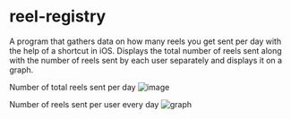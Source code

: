 # reel-registry
A program that gathers data on how many reels you get sent per day with the help of a shortcut in iOS. 
Displays the total number of reels sent along with the number of reels sent by each user separately and displays it on a graph. 

Number of total reels sent per day
![image](https://github.com/nekotletta/reel-registry/assets/99048617/7e3a487b-98ba-4def-944b-d1b78ac3ee26)


Number of reels sent per user every day
![graph](https://github.com/nekotletta/reel-registry/assets/99048617/9a2b0c1a-7a7d-4e68-b07e-e9ded700f7f4)
